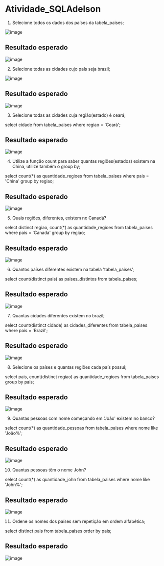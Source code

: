 # Atividade_SQLAdelson

1. Selecione todos os dados dos países da tabela_paises;
 
![image](https://github.com/Ksuz/Atividade_SQLAdelson/assets/117034772/3e95dd45-0960-4e02-98e8-437b3ad9696d)

## Resultado esperado

![image](https://github.com/Ksuz/Atividade_SQLAdelson/assets/117034772/4fbff040-80b2-4090-b332-08367235143e)

2. Selecione todas as cidades cujo país seja brazil;

![image](https://github.com/Ksuz/Atividade_SQLAdelson/assets/117034772/43fdda5f-2cfc-4154-b94f-4eaff2e48f1a)

## Resultado esperado

![image](https://github.com/Ksuz/Atividade_SQLAdelson/assets/117034772/0e9af085-3e68-4cfb-9a88-b12ce31ba661)

3. Selecione todas as cidades cuja região(estado) é ceará;

select cidade from tabela_paises where regiao = 'Ceará';

## Resultado esperado

![image](https://github.com/Ksuz/Atividade_SQLAdelson/assets/117034772/5f8ad4af-0a9d-4daa-8ae9-84ab74b04a7c)


4. Utilize a função count para saber quantas regiões(estados) existem na China,
utilize também o group by;

select count(*) as quantidade_regioes from tabela_paises where pais = 'China' group by regiao;

## Resultado esperado

![image](https://github.com/Ksuz/Atividade_SQLAdelson/assets/117034772/8d09302b-a3ed-4c34-8c15-17df6fcdedf1)

5. Quais regiões, diferentes, existem no Canadá?

select distinct regiao, count(*) as quantidade_regioes from tabela_paises where pais = 'Canada' group by regiao;

## Resultado esperado

![image](https://github.com/Ksuz/Atividade_SQLAdelson/assets/117034772/65eac936-fa57-4167-9ef9-6358a8e9f041)

6. Quantos países diferentes existem na tabela 'tabela_paises';

select count(distinct pais) as paises_distintos from tabela_paises;

## Resultado esperado

![image](https://github.com/Ksuz/Atividade_SQLAdelson/assets/117034772/ab41a13d-3247-4411-92a7-00884108e850)

7. Quantas cidades diferentes existem no brazil;

select count(distinct cidade) as cidades_diferentes from tabela_paises where pais = 'Brazil';

## Resultado esperado

![image](https://github.com/Ksuz/Atividade_SQLAdelson/assets/117034772/62c5d451-4d81-4f24-ae88-9d455e6ea291)

8. Selecione os países e quantas regiões cada país possui;

select pais, count(distinct regiao) as quantidade_regioes from tabela_paises group by pais;

## Resultado esperado

![image](https://github.com/Ksuz/Atividade_SQLAdelson/assets/117034772/28dc1a6c-fa01-4a7e-9929-d062460c54aa)

9. Quantas pessoas com nome começando em 'João' existem no banco?

select count(*) as quantidade_pessoas from tabela_paises where nome like 'João%';

## Resultado esperado

![image](https://github.com/Ksuz/Atividade_SQLAdelson/assets/117034772/d409e80c-4743-4c28-a53f-d3894a522289)

10. Quantas pessoas têm o nome John?

select count(*) as quantidade_john from tabela_paises where nome like  'John%';

## Resultado esperado

![image](https://github.com/Ksuz/Atividade_SQLAdelson/assets/117034772/6eb27016-6b0e-45e4-ad67-430443578cdb)

11. Ordene os nomes dos países sem repetição em ordem alfabética;

select distinct pais from tabela_paises order by pais;

## Resultado esperado

![image](https://github.com/Ksuz/Atividade_SQLAdelson/assets/117034772/ffa6b696-9ca1-4178-ab31-500199b5e30a)

